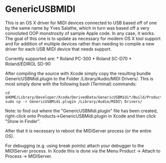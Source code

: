 GenericUSBMIDI
==============

This is an OS X driver for MIDI devices connected to USB based off of one by the same name by Yves Salathe, which in turn was based off a very convoluted OOP monstrosity of sample Apple code. In any case, it works. The goal of this one is to update as necessary for modern OS X tool support and for addition of multiple devices rather than needing to compile a new driver for each USB MIDI device that needs support.

Currently supported are:
    * Roland PC-300
    * Roland SC-D70
    * Roland/EDIROL SD-90

After compiling the source with Xcode simply copy the resulting bundle GenericUSBMidi.plugin to the Folder /Library/Audio/MIDI Drivers/. This is most simply done with the following bash (Terminal) commands:

    cd $HOME/Library/Developer/Xcode/DerivedData/GenericUSBMidi*/Build/Products/Release
    sudo cp -r GenericUSBMidi.plugin /Library/Audio/MIDI\ Drivers/

Note: to find out where the "GenericUSBMidi.plugin" file has been created, right-click onto Products->GenericUSBMidi.plugin in Xcode and then click "Show in Finder".

After that it is necessary to reboot the MIDIServer process (or the entire OS). 

For debugging (e.g. using break points) attach your debugger to the MIDIServer process.
In Xcode this is done via the Menu Product -> Attach to Process -> MIDIServer.
